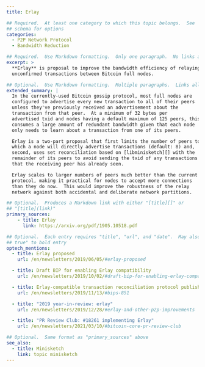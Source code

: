 ```yaml
---
title: Erlay

## Required.  At least one category to which this topic belongs.  See
## schema for options
categories:
  - P2P Network Protocol
  - Bandwidth Reduction

## Required.  Use Markdown formatting.  Only one paragraph.  No links allowed.
excerpt: >
  **Erlay** is proposal to improve the bandwidth efficiency of relaying
  unconfirmed transactions between Bitcoin full nodes.

## Optional.  Use Markdown formatting.  Multiple paragraphs.  Links allowed.
extended_summary: |
  In the currently-used Bitcoin gossip protocol, most full nodes are
  configured to advertise every new transaction to all of their peers
  unless they've previously received an advertisement about the
  transaction from that peer.  At a minimum of 32 bytes per
  advertised txid and nodes having a default maximum of 125 peers, this
  consumes a large amount of redundant bandwidth given that each node
  only needs to learn about a transaction from one of its peers.

  Erlay is a two-part proposal that first limits the number of peers to
  which a node will directly advertise transactions (default: 8) and,
  second, uses set reconciliation based on [libminisketch][] with the
  remainder of its peers to avoid sending the txid of any transactions
  that the receiving peer has already seen.

  Erlay scales to larger numbers of peers much better than the current
  protocol, making it practical for nodes to accept more connections
  than they do now.  This would improve the robustness of the relay
  network against both accidental and deliberate network partitions.

## Optional.  Produces a Markdown link with either "[title][]" or
## "[title](link)"
primary_sources:
    - title: Erlay
      link: https://arxiv.org/pdf/1905.10518.pdf

## Optional.  Each entry requires "title", "url", and "date".  May also use "feature:
## true" to bold entry
optech_mentions:
  - title: Erlay proposed
    url: /en/newsletters/2019/06/05/#erlay-proposed

  - title: Draft BIP for enabling Erlay compatibility
    url: /en/newsletters/2019/10/02/#draft-bip-for-enabling-erlay-compatibility

  - title: Erlay-compatible transaction reconciliation protocol published as BIP330
    url: /en/newsletters/2019/11/13/#bips-851

  - title: "2019 year-in-review: erlay"
    url: /en/newsletters/2019/12/28/#erlay-and-other-p2p-improvements

  - title: "PR Review Club: #18261 implementing Erlay"
    url: /en/newsletters/2021/03/10/#bitcoin-core-pr-review-club

## Optional.  Same format as "primary_sources" above
see_also:
  - title: Minisketch
    link: topic minisketch
---
```

